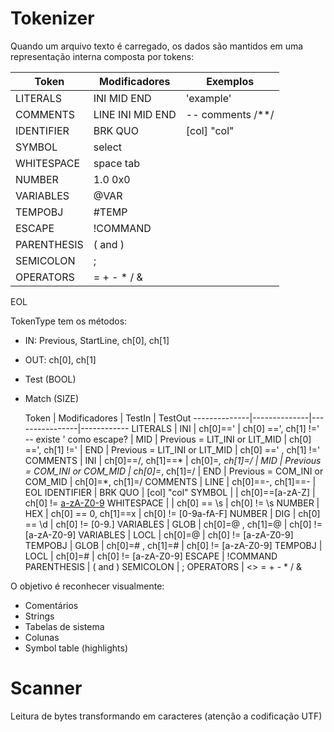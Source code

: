 Tokenizer
==========

Quando um arquivo texto é carregado, os dados são mantidos em uma representação
interna composta por tokens:

  Token       | Modificadores  | Exemplos
--------------|--------------|-------------
 LITERALS     | INI MID END  | 'example'
 COMMENTS     | LINE INI MID END  | -- comments /**/
 IDENTIFIER   | BRK QUO     | [col] "col"
 SYMBOL       | select 
 WHITESPACE   | space tab
 NUMBER        | 1.0 0x0
 VARIABLES     | @VAR
 TEMPOBJ       | #TEMP
 ESCAPE        | !COMMAND
 PARENTHESIS   | ( and )
 SEMICOLON     | ;
 OPERATORS     | = + - * / &
 EOL
 
TokenType tem os métodos:

* IN: Previous, StartLine, ch[0], ch[1]
* OUT: ch[0], ch[1]
* Test (BOOL)
* Match (SIZE)


  Token       | Modificadores  | TestIn     |    TestOut
--------------|--------------|----------------|------------
 LITERALS     | INI   | ch[0]=='                       | ch[0] ==', ch[1] !='  -- existe \' como escape?
              |  MID |  Previous = LIT_INI or  LIT_MID | ch[0] ==', ch[1] !='
              |  END |  Previous = LIT_INI or  LIT_MID  | ch[0] ==' , ch[1] !='
 COMMENTS     | INI   | ch[0]==/, ch[1]==*              | ch[0]=*, ch[1]=/
              |  MID |  Previous = COM_INI or  COM_MID |  ch[0]=*, ch[1]=/
              |  END |  Previous = COM_INI or  COM_MID  |  ch[0]=*, ch[1]=/
 COMMENTS     | LINE   | ch[0]==-, ch[1]==-          | EOL
 IDENTIFIER   | BRK QUO     | [col] "col"
 SYMBOL       |      |  ch[0]==[a-zA-Z]             | ch[0] != [a-zA-Z0-9](_)
 WHITESPACE   |      |   ch[0] == \s                |  ch[0] != \s
 NUMBER        |  HEX   |   ch[0] == 0, ch[1]==x    |  ch[0] != [0-9a-fA-F]
 NUMBER        |  DIG   |   ch[0] == \d             |  ch[0] != [0-9\.]
 VARIABLES    |  GLOB     |    ch[0]=@ , ch[1]=@   |  ch[0] != [a-zA-Z0-9]
 VARIABLES    |  LOCL     |    ch[0]=@                |  ch[0] != [a-zA-Z0-9]
 TEMPOBJ    |  GLOB     |    ch[0]=# , ch[1]=#   |  ch[0] != [a-zA-Z0-9]
 TEMPOBJ    |  LOCL     |    ch[0]=#                |  ch[0] != [a-zA-Z0-9]
 ESCAPE        | !COMMAND
 PARENTHESIS   | ( and )
 SEMICOLON     | ;
 OPERATORS     | <> = + - * / &
 
 
O objetivo é reconhecer visualmente:

* Comentários
* Strings
* Tabelas de sistema
* Colunas
* Symbol table (highlights)

# Scanner

Leitura de bytes transformando em caracteres (atenção a codificação UTF)

